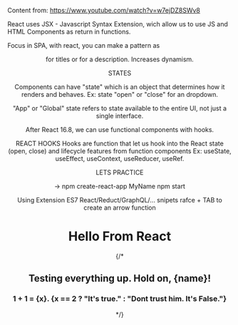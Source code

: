 Content from: https://www.youtube.com/watch?v=w7ejDZ8SWv8

React uses JSX - Javascript Syntax Extension, wich allow us to use JS and HTML Components as return in functions.

Focus in SPA, with react, you can make a pattern as <Header title="My Title"/> for titles or <Description props="props"/> for a description. Increases dynamism.

STATES

Components can have "state" which is an object that determines how it renders and behaves.
Ex: state "open" or "close" for an dropdown.

"App" or "Global" state refers to state available to the entire UI, not just a single interface.

After React 16.8, we can use functional components with hooks.

REACT HOOKS
Hooks are function that let us hook into the React state (open, close) and lifecycle features from function components
    Ex: useState, useEffect, useContext, useReducer, useRef.

LETS PRACTICE

-> npm create-react-app MyName
npm start

Using Extension ES7 React/Reduct/GraphQL/... snipets
rafce + TAB to create an arrow function 

<h1> Hello From React </h1>
      {/* <h2> Testing everything up. Hold on, {name}! </h2>
      <h3> 1 + 1 = {x}. {x == 2 ? "It's true." : "Dont trust him. It's False."}</h3> */}